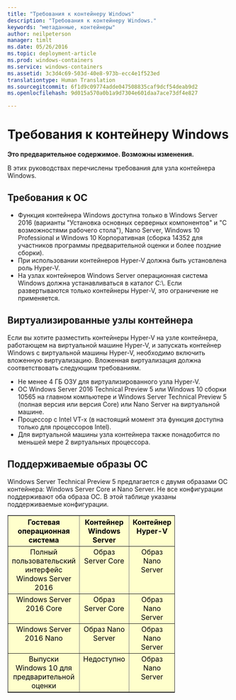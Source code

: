 ```yaml
---
title: "Требования к контейнеру Windows"
description: "Требования к контейнеру Windows."
keywords: "метаданные, контейнеры"
author: neilpeterson
manager: timlt
ms.date: 05/26/2016
ms.topic: deployment-article
ms.prod: windows-containers
ms.service: windows-containers
ms.assetid: 3c3d4c69-503d-40e8-973b-ecc4e1f523ed
translationtype: Human Translation
ms.sourcegitcommit: 6f1d9c09774adde047508835caf9dcf54deab9d2
ms.openlocfilehash: 9d015a570a0b1a9d7304e601daa7ace73df4e827

---
```


# Требования к контейнеру Windows

**Это предварительное содержимое. Возможны изменения.** 

В этих руководствах перечислены требования для узла контейнера Windows.

## Требования к ОС

- Функция контейнера Windows доступна только в Windows Server 2016 (варианты "Установка основных серверных компонентов" и "С возможностями рабочего стола"), Nano Server, Windows 10 Professional и Windows 10 Корпоративная (сборка 14352 для участников программы предварительной оценки и более поздние сборки).
- При использовании контейнеров Hyper-V должна быть установлена роль Hyper-V.
- На узлах контейнеров Windows Server операционная система Windows должна устанавливаться в каталог C:\\. Если развертываются только контейнеры Hyper-V, это ограничение не применяется.

## Виртуализированные узлы контейнера

Если вы хотите разместить контейнеры Hyper-V на узле контейнера, работающем на виртуальной машине Hyper-V, и запускать контейнер Windows c виртуальной машины Hyper-V, необходимо включить вложенную виртуализацию. Вложенная виртуализация должна соответствовать следующим требованиям.

- Не менее 4 ГБ ОЗУ для виртуализированного узла Hyper-V.
- ОС Windows Server 2016 Technical Preview 5 или Windows 10 сборки 10565 на главном компьютере и Windows Server Technical Preview 5 (полная версия или версия Core) или Nano Server на виртуальной машине.
- Процессор с Intel VT-x (в настоящий момент эта функция доступна только для процессоров Intel).
- Для виртуальной машины узла контейнера также понадобится по меньшей мере 2 виртуальных процессора.

## Поддерживаемые образы ОС

Windows Server Technical Preview 5 предлагается с двумя образами ОС контейнера: Windows Server Core и Nano Server. Не все конфигурации поддерживают оба образа ОС. В этой таблице указаны поддерживаемые конфигурации.

<table border="1" style="background-color:FFFFCC;border-collapse:collapse;border:1px solid FFCC00;color:000000;width:75%" cellpadding="5" cellspacing="5">
<thead>
<tr valign="top">
<th><center>Гостевая операционная система</center></th>
<th><center>Контейнер Windows Server</center></th>
<th><center>Контейнер Hyper-V</center></th>
</tr>
</thead>
<tbody>
<tr valign="top">
<td><center>Полный пользовательский интерфейс Windows Server 2016</center></td>
<td><center>Образ Server Core</center></td>
<td><center>Образ Nano Server</center></td>
</tr>
<tr valign="top">
<td><center>Windows Server 2016 Core</center></td>
<td><center>Образ Server Core</center></td>
<td><center> Образ Nano Server</center></td>
</tr>
<tr valign="top">
<td><center>Windows Server 2016 Nano</center></td>
<td><center> Образ Nano Server</center></td>
<td><center>Образ Nano Server</center></td>
</tr>
<tr valign="top">
<td><center>Выпуски Windows 10 для предварительной оценки</center></td>
<td><center>Недоступно</center></td>
<td><center>Образ Nano Server</center></td>
</tr>
</tbody>
</table>



<!--HONumber=Jul16_HO3-->


